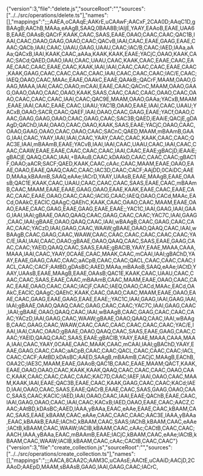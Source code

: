 {"version":3,"file":"delete.js","sourceRoot":"","sources":["../../src/operations/delete.ts"],"names":[],"mappings":";;;AAEA,oCAAqE;AAKrE,uCAAwF;AACxF,2CAA0D;AAqC1D,gBAAgB;AAChB,MAAa,eAAgB,SAAQ,0BAA8B;IAIjE,YAAY,EAAoB,EAAE,UAA6B,EAAE,OAAsB;QACrF,KAAK,CAAC,SAAS,EAAE,OAAO,CAAC,CAAC;QAC1B,IAAI,CAAC,OAAO,GAAG,OAAO,CAAC;QACvB,IAAI,CAAC,EAAE,GAAG,EAAE,CAAC;QACb,IAAI,CAAC,UAAU,GAAG,UAAU,CAAC;IAC/B,CAAC;IAED,IAAa,aAAa;QACxB,IAAI,KAAK,CAAC,aAAa,KAAK,KAAK,EAAE;YACjC,OAAO,KAAK,CAAC;SACd;QAED,OAAO,IAAI,CAAC,UAAU,CAAC,KAAK,CAAC,EAAE,CAAC,EAAE,CAAC,CAAC,EAAE,CAAC,KAAK,IAAI,IAAI,CAAC,CAAC,CAAC,EAAE,CAAC,KAAK,GAAG,CAAC,CAAC,CAAC,CAAC,IAAI,CAAC,CAAC,CAAC;IAC/E,CAAC;IAEQ,OAAO,CAAC,MAAc,EAAE,OAAkC,EAAE,QAAkB;;QACrF,MAAM,OAAO,GAAG,MAAA,IAAI,CAAC,OAAO,mCAAI,EAAE,CAAC;QACnC,MAAM,OAAO,GAAG,OAAO,OAAO,CAAC,OAAO,KAAK,SAAS,CAAC,CAAC,CAAC,OAAO,CAAC,OAAO,CAAC,CAAC,CAAC,IAAI,CAAC;QAC9E,MAAM,OAAO,GAAa;YACxB,MAAM,EAAE,IAAI,CAAC,EAAE,CAAC,UAAU;YAC1B,OAAO,EAAE,IAAI,CAAC,UAAU;YACxB,OAAO;SACR,CAAC;QAEF,IAAI,OAAO,CAAC,GAAG,EAAE;YACf,OAAO,CAAC,GAAG,GAAG,OAAO,CAAC,GAAG,CAAC;SAC3B;QAED,iEAAiE;QACjE,gDAAgD;QAChD,IAAI,OAAO,CAAC,OAAO,KAAK,SAAS,EAAE;YACjC,OAAO,CAAC,OAAO,GAAG,OAAO,CAAC,OAAO,CAAC;SACnC;QAED,MAAM,mBAAmB,GAAG,IAAI,CAAC,YAAY,IAAI,IAAI,CAAC,YAAY,CAAC,CAAC,KAAK,CAAC,CAAC;QAC3E,IAAI,mBAAmB,EAAE;YACvB,IAAI,IAAI,CAAC,UAAU,CAAC,IAAI,CAAC,CAAC,CAAW,EAAE,EAAE,CAAC,CAAC,CAAC,IAAI,CAAC,EAAE;gBACjD,iEAAiE;gBACjE,QAAQ,CAAC,IAAI,+BAAuB,CAAC,kDAAkD,CAAC,CAAC,CAAC;gBAC1F,OAAO;aACR;SACF;QAED,KAAK,CAAC,cAAc,CAAC,MAAM,EAAE,OAAO,EAAE,OAAO,EAAE,QAAQ,CAAC,CAAC;IAC3D,CAAC;CACF;AAjDD,0CAiDC;AAED,MAAa,kBAAmB,SAAQ,eAAe;IACrD,YAAY,UAAsB,EAAE,MAAgB,EAAE,OAAsB;QAC1E,KAAK,CAAC,UAAU,CAAC,CAAC,CAAC,SAAS,EAAE,CAAC,mBAAmB,CAAC,MAAM,EAAE,EAAE,GAAG,OAAO,EAAE,KAAK,EAAE,CAAC,EAAE,CAAC,CAAC,EAAE,OAAO,CAAC,CAAC;IAClG,CAAC;IAEQ,OAAO,CACd,MAAc,EACd,OAAkC,EAClC,QAAgC;QAEhC,KAAK,CAAC,OAAO,CAAC,MAAM,EAAE,OAAO,EAAE,CAAC,GAAG,EAAE,GAAG,EAAE,EAAE;;YAC1C,IAAI,GAAG,IAAI,GAAG,IAAI,IAAI;gBAAE,OAAO,QAAQ,CAAC,GAAG,CAAC,CAAC;YAC7C,IAAI,GAAG,CAAC,IAAI;gBAAE,OAAO,QAAQ,CAAC,IAAI,wBAAgB,CAAC,GAAG,CAAC,CAAC,CAAC;YACzD,IAAI,GAAG,CAAC,WAAW;gBAAE,OAAO,QAAQ,CAAC,IAAI,wBAAgB,CAAC,GAAG,CAAC,WAAW,CAAC,CAAC,CAAC,CAAC,CAAC,CAAC;YAC/E,IAAI,IAAI,CAAC,OAAO;gBAAE,OAAO,QAAQ,CAAC,SAAS,EAAE,GAAG,CAAC,CAAC;YAElD,QAAQ,CAAC,SAAS,EAAE;gBAClB,YAAY,EAAE,MAAA,CAAA,MAAA,IAAI,CAAC,YAAY,0CAAE,CAAC,MAAK,CAAC,mCAAI,IAAI;gBAChD,YAAY,EAAE,GAAG,CAAC,CAAC;aACpB,CAAC,CAAC;QACL,CAAC,CAAC,CAAC;IACL,CAAC;CACF;AAtBD,gDAsBC;AAED,MAAa,mBAAoB,SAAQ,eAAe;IACtD,YAAY,UAAsB,EAAE,MAAgB,EAAE,OAAsB;QAC1E,KAAK,CAAC,UAAU,CAAC,CAAC,CAAC,SAAS,EAAE,CAAC,mBAAmB,CAAC,MAAM,EAAE,OAAO,CAAC,CAAC,EAAE,OAAO,CAAC,CAAC;IACjF,CAAC;IAEQ,OAAO,CACd,MAAc,EACd,OAAkC,EAClC,QAAgC;QAEhC,KAAK,CAAC,OAAO,CAAC,MAAM,EAAE,OAAO,EAAE,CAAC,GAAG,EAAE,GAAG,EAAE,EAAE;;YAC1C,IAAI,GAAG,IAAI,GAAG,IAAI,IAAI;gBAAE,OAAO,QAAQ,CAAC,GAAG,CAAC,CAAC;YAC7C,IAAI,GAAG,CAAC,IAAI;gBAAE,OAAO,QAAQ,CAAC,IAAI,wBAAgB,CAAC,GAAG,CAAC,CAAC,CAAC;YACzD,IAAI,GAAG,CAAC,WAAW;gBAAE,OAAO,QAAQ,CAAC,IAAI,wBAAgB,CAAC,GAAG,CAAC,WAAW,CAAC,CAAC,CAAC,CAAC,CAAC,CAAC;YAC/E,IAAI,IAAI,CAAC,OAAO;gBAAE,OAAO,QAAQ,CAAC,SAAS,EAAE,GAAG,CAAC,CAAC;YAElD,QAAQ,CAAC,SAAS,EAAE;gBAClB,YAAY,EAAE,MAAA,CAAA,MAAA,IAAI,CAAC,YAAY,0CAAE,CAAC,MAAK,CAAC,mCAAI,IAAI;gBAChD,YAAY,EAAE,GAAG,CAAC,CAAC;aACpB,CAAC,CAAC;QACL,CAAC,CAAC,CAAC;IACL,CAAC;CACF;AAtBD,kDAsBC;AAED,SAAgB,mBAAmB,CACjC,MAAgB,EAChB,OAA2C;IAE3C,MAAM,EAAE,GAAoB;QAC1B,CAAC,EAAE,MAAM;QACT,KAAK,EAAE,OAAO,OAAO,CAAC,KAAK,KAAK,QAAQ,CAAC,CAAC,CAAC,OAAO,CAAC,KAAK,CAAC,CAAC,CAAC,CAAC;KAC7D,CAAC;IAEF,IAAI,OAAO,CAAC,MAAM,KAAK,IAAI,EAAE;QAC3B,EAAE,CAAC,KAAK,GAAG,CAAC,CAAC;KACd;IAED,IAAI,OAAO,CAAC,SAAS,EAAE;QACrB,EAAE,CAAC,SAAS,GAAG,OAAO,CAAC,SAAS,CAAC;KAClC;IAED,IAAI,OAAO,CAAC,IAAI,EAAE;QAChB,EAAE,CAAC,IAAI,GAAG,OAAO,CAAC,IAAI,CAAC;KACxB;IAED,OAAO,EAAE,CAAC;AACZ,CAAC;AAtBD,kDAsBC;AAED,IAAA,yBAAa,EAAC,eAAe,EAAE,CAAC,kBAAM,CAAC,SAAS,EAAE,kBAAM,CAAC,eAAe,CAAC,CAAC,CAAC;AAC3E,IAAA,yBAAa,EAAC,kBAAkB,EAAE;IAChC,kBAAM,CAAC,SAAS;IAChB,kBAAM,CAAC,eAAe;IACtB,kBAAM,CAAC,WAAW;IAClB,kBAAM,CAAC,cAAc;CACtB,CAAC,CAAC;AACH,IAAA,yBAAa,EAAC,mBAAmB,EAAE;IACjC,kBAAM,CAAC,eAAe;IACtB,kBAAM,CAAC,WAAW;IAClB,kBAAM,CAAC,cAAc;CACtB,CAAC,CAAC"}                                                                                                                                                                                                                                                                                                                                                                                                                                                                                                                                                                                                                                                                                                                                                                                                                                                                                                                                                                                                                                                                                                                                                                                                                                                                                                                                                                                                                                                                                                                                                                                                                                                                                                                                                                                                                                                                                                                                                                                                                                                                                                                                                                                                                                                                                                                                                                                                                                                                                                                                                                                                                                                                                                                                                                                                                                                                                                                                                                                                                                                                                                                                                                                                                                                                                                                                                                                                                                                                                                                                                                                                                                                                                                                                                                                                                                                                                                                                                                                                                                                                                                                                                                                                                                                        {"version":3,"file":"create_collection.js","sourceRoot":"","sources":["../../src/operations/create_collection.ts"],"names":[],"mappings":";;;AACA,8CAA2C;AAM3C,uCAAsE;AACtE,uCAAiD;AACjD,2CAAoD;AAEpD,MAAM,sBAAsB,GAAG,IAAI,GAAG,CAAC;IACrC,